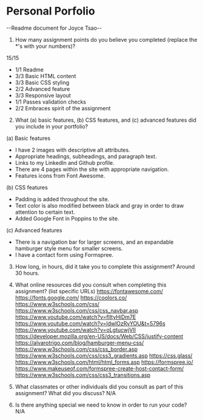 # Personal Porfolio
--Readme document for Joyce Tsao--

1. How many assignment points do you believe you completed (replace the *'s with your numbers)?

15/15
- 1/1 Readme
- 3/3 Basic HTML content
- 3/3 Basic CSS styling
- 2/2 Advanced feature
- 3/3 Responsive layout
- 1/1 Passes validation checks
- 2/2 Embraces spirit of the assignment

2. What (a) basic features, (b) CSS features, and (c) advanced features did you include in your portfolio?

(a) Basic features
- I have 2 images with descriptive alt attributes.
- Appropriate headings, subheadings, and paragraph text.
- Links to my LinkedIn and Github profile.
- There are 4 pages within the site with appropriate navigation.
- Features icons from Font Awesome.


(b) CSS features
- Padding is added throughout the site.
- Text color is also modified between black and gray in order to draw attention to certain text.
- Added Google Font in Poppins to the site.


(c) Advanced features
- There is a navigation bar for larger screens, and an expandable hamburger style menu for smaller screens.
- I have a contact form using Formspree. 

3. How long, in hours, did it take you to complete this assignment?
Around 30 hours.



4. What online resources did you consult when completing this assignment? (list specific URLs)
https://fontawesome.com/
https://fonts.google.com/
https://coolors.co/
https://www.w3schools.com/css/
https://www.w3schools.com/css/css_navbar.asp
https://www.youtube.com/watch?v=flItyHiDm7E
https://www.youtube.com/watch?v=ldwlOzRvYOU&t=5796s
https://www.youtube.com/watch?v=oLgtucwjVII
https://developer.mozilla.org/en-US/docs/Web/CSS/justify-content
https://alvarotrigo.com/blog/hamburger-menu-css/
https://www.w3schools.com/css/css_border.asp
https://www.w3schools.com/css/css3_gradients.asp
https://css.glass/
https://www.w3schools.com/html/html_forms.asp
https://formspree.io/
https://www.makeuseof.com/formspree-create-host-contact-form/
https://www.w3schools.com/css/css3_transitions.asp


5. What classmates or other individuals did you consult as part of this assignment? What did you discuss?
N/A


6. Is there anything special we need to know in order to run your code?
N/A